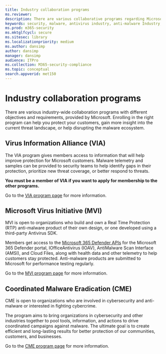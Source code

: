 ```yaml
---
title: Industry collaboration programs
ms.reviewer: 
description: There are various collaborative programs regarding Microsoft industry-wide anti-malware - Virus Information Alliance (VIA), Microsoft Virus Initiative (MVI), and Coordinated Malware Eradication (CME)
keywords: security, malware, antivirus industry, anti-malware Industry, collaboration programs, alliances, Virus Information Alliance, Microsoft Virus Initiative, Coordinated Malware Eradication, WDSI, MMPC, Microsoft Malware Protection Center, partnerships
ms.prod: m365-security
ms.mktglfcycl: secure
ms.sitesec: library
ms.localizationpriority: medium
ms.author: dansimp
author: dansimp
manager: dansimp
audience: ITPro
ms.collection: M365-security-compliance
ms.topic: conceptual
search.appverid: met150
---
```


# Industry collaboration programs

There are various industry-wide collaboration programs with different objectives and requirements, provided by Microsoft. Enrolling in the right program can help you protect your customers, gain more insight into the current threat landscape, or help disrupting the malware ecosystem.

## Virus Information Alliance (VIA)

The VIA program gives members access to information that will help improve protection for Microsoft customers. Malware telemetry and samples can be provided to security teams to help identify gaps in their protection, prioritize new threat coverage, or better respond to threats.

**You must be a member of VIA if you want to apply for membership to the other programs.**

Go to the [VIA program page](virus-information-alliance-criteria.md) for more information.

## Microsoft Virus Initiative (MVI)

MVI is open to organizations who build and own a Real Time Protection (RTP) anti-malware product of their own design, or one developed using a third-party Antivirus SDK.

Members get access to the [Microsoft 365 Defender APIs](../defender/api-overview.md) for the Microsoft 365 Defender portal, IOfficeAntivirus (IOAV), AntiMalware Scan Interface (AMSI), and Cloud Files, along with health data and other telemetry to help customers stay protected. Anti-malware products are submitted to Microsoft for performance testing regularly.

Go to the [MVI program page](virus-initiative-criteria.md) for more information.

## Coordinated Malware Eradication (CME)

CME is open to organizations who are involved in cybersecurity and anti-malware or interested in fighting cybercrime.

The program aims to bring organizations in cybersecurity and other industries together to pool tools, information, and actions to drive coordinated campaigns against malware. The ultimate goal is to create efficient and long-lasting results for better protection of our communities, customers, and businesses.

Go to the [CME program page](coordinated-malware-eradication.md) for more information.
